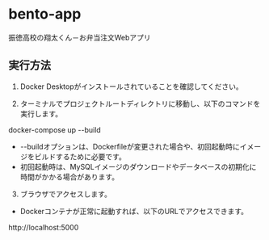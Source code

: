 # bento-app
振徳高校の翔太くん－お弁当注文Webアプリ

## 実行方法
1. Docker Desktopがインストールされていることを確認してください。

2. ターミナルでプロジェクトルートディレクトリに移動し、以下のコマンドを実行します。

docker-compose up --build
  *  --buildオプションは、Dockerfileが変更された場合や、初回起動時にイメージをビルドするために必要です。
  *  初回起動時は、MySQLイメージのダウンロードやデータベースの初期化に時間がかかる場合があります。

3. ブラウザでアクセスします。
  *  Dockerコンテナが正常に起動すれば、以下のURLでアクセスできます。

http://localhost:5000